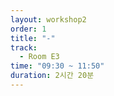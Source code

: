 ```yaml
---
layout: workshop2
order: 1
title: "-"
track:
  - Room E3
time: "09:30 ~ 11:50"
duration: 2시간 20분
---
```


